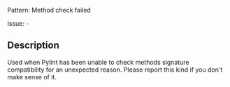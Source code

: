 Pattern: Method check failed

Issue: -

## Description

Used when Pylint has been unable to check methods signature compatibility for an unexpected reason. Please report this kind if you don't make sense of it.
